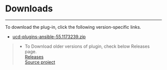 # Downloads

---

To download the plug-in, click the following version-specific links.
- [ucd-plugins-ansible-55.1173239.zip](https://raw.githubusercontent.com/UrbanCode/IBM-UCD-PLUGINS/main/files/Ansible/ucd-plugins-ansible-55.1173239.zip)

>* To Download older versions of plugin, check below Releases page.  
   [Releases](https://github.com/UrbanCode/Ansible-Toolkit-UCD/releases)  
   [Source project](https://github.com/UrbanCode/Ansible-Toolkit-UCD)  
